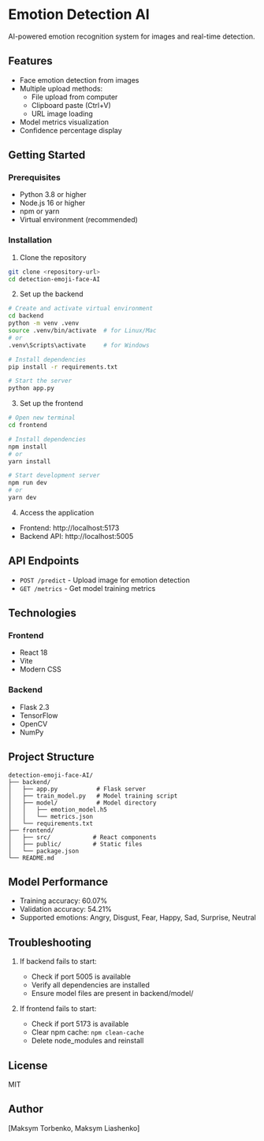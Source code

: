 # Emotion Detection AI

AI-powered emotion recognition system for images and real-time detection.

## Features

- Face emotion detection from images
- Multiple upload methods:
  - File upload from computer
  - Clipboard paste (Ctrl+V)
  - URL image loading
- Model metrics visualization
- Confidence percentage display

## Getting Started

### Prerequisites

- Python 3.8 or higher
- Node.js 16 or higher
- npm or yarn
- Virtual environment (recommended)

### Installation

1. Clone the repository
```bash
git clone <repository-url>
cd detection-emoji-face-AI
```

2. Set up the backend
```bash
# Create and activate virtual environment
cd backend
python -m venv .venv
source .venv/bin/activate  # for Linux/Mac
# or
.venv\Scripts\activate     # for Windows

# Install dependencies
pip install -r requirements.txt

# Start the server
python app.py
```

3. Set up the frontend
```bash
# Open new terminal
cd frontend

# Install dependencies
npm install
# or
yarn install

# Start development server
npm run dev
# or
yarn dev
```

4. Access the application
- Frontend: http://localhost:5173
- Backend API: http://localhost:5005

## API Endpoints

- `POST /predict` - Upload image for emotion detection
- `GET /metrics` - Get model training metrics

## Technologies

### Frontend
- React 18
- Vite
- Modern CSS

### Backend
- Flask 2.3
- TensorFlow
- OpenCV
- NumPy

## Project Structure
```
detection-emoji-face-AI/
├── backend/
│   ├── app.py           # Flask server
│   ├── train_model.py   # Model training script
│   ├── model/           # Model directory
│   │   ├── emotion_model.h5
│   │   └── metrics.json
│   └── requirements.txt
├── frontend/
│   ├── src/            # React components
│   ├── public/         # Static files
│   └── package.json
└── README.md
```

## Model Performance

- Training accuracy: 60.07%
- Validation accuracy: 54.21%
- Supported emotions: Angry, Disgust, Fear, Happy, Sad, Surprise, Neutral

## Troubleshooting

1. If backend fails to start:
   - Check if port 5005 is available
   - Verify all dependencies are installed
   - Ensure model files are present in backend/model/

2. If frontend fails to start:
   - Check if port 5173 is available
   - Clear npm cache: `npm clean-cache`
   - Delete node_modules and reinstall

## License

MIT

## Author

[Maksym Torbenko, Maksym Liashenko]
